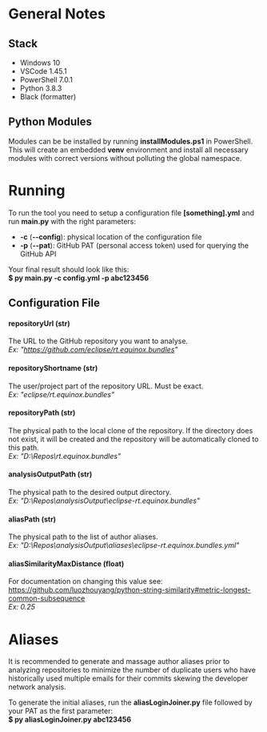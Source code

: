 # General Notes

## Stack
- Windows 10
- VSCode 1.45.1
- PowerShell 7.0.1
- Python 3.8.3
- Black (formatter)

## Python Modules
Modules can be be installed by running **installModules.ps1** in PowerShell. This will create an embedded **venv** environment and install all necessary modules with correct versions without polluting the global namespace.

# Running
To run the tool you need to setup a configuration file **[something].yml** and run **main.py** with the right parameters:
- **-c** (**--config**): physical location of the configuration file
- **-p** (**--pat**): GitHub PAT (personal access token) used for querying the GitHub API

Your final result should look like this:  
**$ py main.py -c config.yml -p abc123456**

## Configuration File

#### repositoryUrl (str)
The URL to the GitHub repository you want to analyse.  
*Ex: "https://github.com/eclipse/rt.equinox.bundles"*

#### repositoryShortname (str)
The user/project part of the repository URL. Must be exact.  
*Ex: "eclipse/rt.equinox.bundles"*

#### repositoryPath (str)
The physical path to the local clone of the repository.
If the directory does not exist, it will be created and the repository will be automatically cloned to this path.   
*Ex: "D:\Repos\rt.equinox.bundles"*

#### analysisOutputPath (str)
The physical path to the desired output directory.  
*Ex: "D:\Repos\analysisOutput\eclipse-rt.equinox.bundles"*

#### aliasPath (str)
The physical path to the list of author aliases.  
*Ex: "D:\Repos\analysisOutput\aliases\eclipse-rt.equinox.bundles.yml"*

#### aliasSimilarityMaxDistance (float)
For documentation on changing this value see:  
https://github.com/luozhouyang/python-string-similarity#metric-longest-common-subsequence  
*Ex: 0.25*

# Aliases
It is recommended to generate and massage author aliases prior to analyzing repositories to minimize the number of duplicate users who have historically used multiple emails for their commits skewing the developer network analysis.

To generate the initial aliases, run the **aliasLoginJoiner.py** file followed by your PAT as the first parameter:  
**$ py aliasLoginJoiner.py abc123456**
